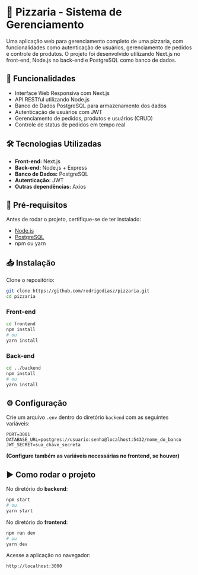 
# 🍕 Pizzaria - Sistema de Gerenciamento

Uma aplicação web para gerenciamento completo de uma pizzaria, com funcionalidades como autenticação de usuários, gerenciamento de pedidos e controle de produtos. O projeto foi desenvolvido utilizando Next.js no front-end, Node.js no back-end e PostgreSQL como banco de dados.

## 🚀 Funcionalidades

- Interface Web Responsiva com Next.js
- API RESTful utilizando Node.js
- Banco de Dados PostgreSQL para armazenamento dos dados
- Autenticação de usuários com JWT
- Gerenciamento de pedidos, produtos e usuários (CRUD)
- Controle de status de pedidos em tempo real

## 🛠️ Tecnologias Utilizadas

- **Front-end:** Next.js
- **Back-end:** Node.js + Express
- **Banco de Dados:** PostgreSQL
- **Autenticação:** JWT 
- **Outras dependências:** Axios

## 📄 Pré-requisitos

Antes de rodar o projeto, certifique-se de ter instalado:

- [Node.js](https://nodejs.org/)
- [PostgreSQL](https://www.postgresql.org/)
- npm ou yarn

## 📥 Instalação

Clone o repositório:

```bash
git clone https://github.com/rodrigodiasz/pizzaria.git
cd pizzaria
```

### Front-end

```bash
cd frontend
npm install
# ou
yarn install
```

### Back-end

```bash
cd ../backend
npm install
# ou
yarn install
```

## ⚙️ Configuração

Crie um arquivo `.env` dentro do diretório `backend` com as seguintes variáveis:

```
PORT=3001
DATABASE_URL=postgres://usuario:senha@localhost:5432/nome_do_banco
JWT_SECRET=sua_chave_secreta
```

**(Configure também as variáveis necessárias no frontend, se houver)**

## ▶️ Como rodar o projeto

No diretório do **backend**:

```bash
npm start
# ou
yarn start
```

No diretório do **frontend**:

```bash
npm run dev
# ou
yarn dev
```

Acesse a aplicação no navegador:

```
http://localhost:3000
```
